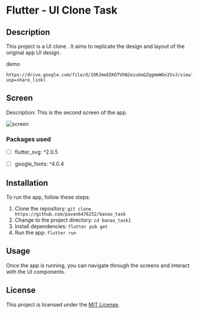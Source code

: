 # Flutter - UI Clone Task

## Description

This project is a UI clone . It aims to replicate the design and layout of the original app UI design.

demo
```
https://drive.google.com/file/d/1ORJmeEEKDTVhN2eiuUaGZqgmmWGn2VvJ/view?usp=share_link)
```

## Screen

Description: This is the second screen of the app.

![screen](https://github.com/pavan6476252/banao_task/assets/63488643/2f41798c-be5c-44b5-8607-79dc4bc484fa)


### Packages used

- [ ]  flutter_svg: ^2.0.5
- [ ]  google_fonts: ^4.0.4


## Installation

To run the app, follow these steps:

1. Clone the repository: `git clone https://github.com/pavan6476252/banao_task`
2. Change to the project directory: `cd banao_task1`
3. Install dependencies: `flutter pub get`
4. Run the app: `flutter run`

## Usage

Once the app is running, you can navigate through the screens and interact with the UI components.

## License

This project is licensed under the [MIT License](LICENSE).
